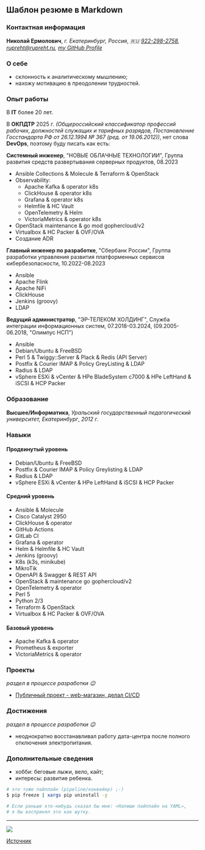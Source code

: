 ## Шаблон резюме в Markdown

### Контактная информация

**Николай Ермолович**,
*г. Екатеринбург, Россия*,
*🇷🇺 [922-298-2758](tel:+79222982758),*
*[rupreht@rupreht.ru](mailto:rupreht@rupreht.ru),*
*[my GitHub Profile](https://github.com/Rupreht)*

### О себе

* склонность к аналитическому мышлению;
* нахожу мотивацию в преодолении трудностей.

### Опыт работы

В **IT** более 20 лет.

В **ОКПДТР** 2025 г. *(Общероссийский классификатор профессий рабочих, должностей
служащих и тарифных разрядов, Постановление Госстандарта РФ от 26.12.1994 № 367
(ред. от 19.06.2012))*, нет слова **DevOps**, поэтому буду писать как есть:

**Системный инженер**,
"НОВЫЕ ОБЛАЧНЫЕ ТЕХНОЛОГИИ",
Группа развития средств развертывания серверных продуктов,
08.2023

* Ansible Collections & Molecule & Terraform & OpenStack
* Observability:
  * Apache Kafka & operator k8s
  * ClickHouse & operator k8s
  * Grafana & operator k8s
  * Helmfile & HC Vault
  * OpenTelemetry & Helm
  * VictoriaMetrics & operator k8s
* OpenStack maintenance & go mod gophercloud/v2
* Virtualbox & HC Packer & OVF/OVA
* Создание ADR

**Главный инженер по разработке**,
"Сбербанк России",
Группа разработки управления развития платформенных сервисов кибербезопасности,
10.2022-08.2023

* Ansible
* Apache Flink
* Apache NiFi
* ClickHouse
* Jenkins (groovy)
* LDAP

**Ведущий администратор**,
"ЭР-ТЕЛЕКОМ ХОЛДИНГ",
Служба интеграции информационных систем,
07.2018-03.2024, (09.2005-06.2018, "Олимпус НСП")

* Ansible
* Debian/Ubuntu & FreeBSD
* Perl 5 & Twiggy::Server & Plack & Redis (API Server)
* Postfix & Courier IMAP & Policy GreyListing & LDAP
* Radius & LDAP
* vSphere ESXi & vCenter & HPe BladeSystem c7000 & HPe LeftHand & iSCSI & HCP Packer

### Образование

**Высшее/Информатика**,
*Уральский государственный педагогический университет, Екатеринбург*,
*2012 г.*

### Навыки

#### Продвинутый уровень

* Debian/Ubuntu & FreeBSD
* Postfix & Courier IMAP & Policy Greylisting & LDAP
* Radius & LDAP
* vSphere ESXi & vCenter & HPe LeftHand & iSCSI & HCP Packer

#### Средний уровень

* Ansible & Molecule
* Cisco Catalyst 2950
* ClickHouse & operator
* GitHub Actions
* GitLab CI
* Grafana & operator
* Helm & Helmfile & HC Vault
* Jenkins (groovy)
* K8s (k3s, minikube)
* MikroTik
* OpenAPI & Swagger & REST API
* OpenStack & maintenance go gophercloud/v2
* OpenTelemetry & operator
* Perl 5
* Python 2/3
* Terraform & OpenStack
* Virtualbox & HC Packer & OVF/OVA

#### Базовый уровень

* Apache Kafka & operator
* Prometheus & exporter
* VictoriaMetrics & operator

### Проекты

*раздел в процессе разработки 😉*

* [Публичный проект - web-магазин, делал CI/CD](https://github.com/Rupreht/dev.e365)

### Достижения

*раздел в процессе разработки 😉*

* неоднократно восстанавливал работу дата-центра после полного отключения электропитания.

### Дополнительные сведения

* хобби: беговые лыжи, вело, кайт;
* интересы: развитие ребенка.

```bash
# это тоже пайплайн (pipeline/конвейер) ;-)
$ pip freeze | xargs pip uninstall -y

# Если раньше кто-нибудь сказал бы мне: «Напиши пайплайн на YAML»,
# я бы воспринял это как шутку.
```

---

![](https://komarev.com/ghpvc/?username=rupreht&label=Views+Since+Jun2025&color=brightgreen)

[Источник](https://github.com/Rupreht/rupreht.github.io/blob/master/README.md?plain=1)
